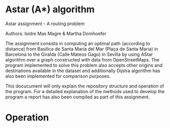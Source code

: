 # Astar (A*) algorithm
Astar assignment - A routing problem

Authors: Isidre Mas Magre & Martha Domhoefer

The assignment consists in computing an optimal path (according to distance) from Basílica de Santa Maria del Mar (Plaça de Santa Maria) in Barcelona to the Giralda (Calle Mateos Gago) in Sevilla by using AStar algorithm over a graph constructed with data from OpenStreetMaps. The program implemented to solve this problem also accepts other origins and destinations available in the dataset and additionally Dijstra algorithm has also been implemented for comparison purposes.

This docucument will only explain the repository structure and operation of the program. For a detailed explanation of the methods used to develop the program a report has also been compiled as part of this assignment.

# Operation



